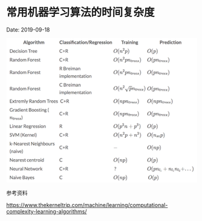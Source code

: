 # 常用机器学习算法的时间复杂度

Date: 2019-09-18

![](./ml-big-o_images/ml-big-o.png)


参考资料

https://www.thekerneltrip.com/machine/learning/computational-complexity-learning-algorithms/